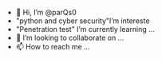 - 👋 Hi, I’m @parQs0
- "python and cyber security"I’m intereste
- "Penetration test" I’m currently learning ...
- 💞️ I’m looking to collaborate on ...
- 📫 How to reach me ...

<!---
parQs0/parQs0 is a ✨ special ✨ repository because its `README.md` (this file) appears on your GitHub profile.ds
You can click the Preview link to take a look at your changes.
--->
